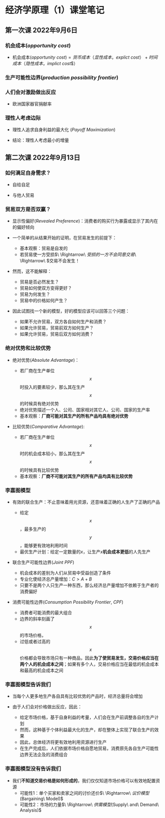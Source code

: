 # 经济学原理（1）课堂笔记

## 第一次课 2022年9月6日

### 机会成本$(opportunity\ cost)$

* 机会成本$(opportunity\ cost)$$=货币成本（显性成本，$$explict\ cost$$）+时间成本（隐性成本，$$implict\ cost$$）

### 生产可能性边界$(production\ possibility\ frontier)$

### 人们会对激励做出反应

* 欧洲国家器官捐献率

### 理性人考虑边际

* 理性人追求自身利益的最大化 $(Payoff\ Maximization)$

* 结论：理性人考虑最小的增量

## 第二次课 2022年9月13日

### 如何满足自身需求？

* 自给自足

* 与他人贸易

### 贸易双方是否双赢？

* 显示性偏好$(Revealed\ Preference)$：消费者的购买行为暴露或显示了其内在的偏好倾向

* 一个简单的从结果开始的证明，在贸易发生的前提下：
  * 基本观察：贸易是自发的
  * 若贸易使一方受损$\ \Rightarrow\ $受损的一方不会同意交易$\ \Rightarrow\ $交易不会发生！

* 然而，这不能解释：
  * 贸易是否必然发生？
  * 贸易如何使双方变得更好？
  * 贸易为何发生？
  * 贸易中的价格如何产生？

* 因此试图找一个新的模型，好的模型应该可以回答三个问题：
  * 如果不允许贸易，双方各自如何生产和消费？
  * 如果允许贸易，贸易前双方如何生产？
  * 如果允许贸易，贸易后双方如何消费？

### 绝对优势和比较优势

* 绝对优势$(Absolute\ Advantage)$：
  * 若厂商在生产单位$$x$$时投入的要素较少，那么其在生产$$x$$的时候具有绝对优势
  * 绝对优势描述一个人、公司、国家相对其它人、公司、国家的生产率
  * 基本观察：**厂商可能对其生产的所有产品均具有绝对优势**

* 比较优势$(Comparative\ Advantage)$:
  * 若厂商在生产单位$$x$$时的机会成本较小，那么其在生产$$x$$的时候具有比较优势
  * 基本观察：**厂商不可能对其生产的所有产品均具有比较优势**

### 李嘉图模型

* 有效的联合生产：不止意味着用光资源，还意味着正确的人生产了正确的产品
  * 给定$$x$$，最多生产的$$y$$，能够更有效地利用时间
  * 最优生产计划：给定一定数量的$x$，让生产$x$**机会成本更低**的人先生产

* 联合生产可能性边界$(Joint\ PPF)$
  * 机会成本的差别为人们从贸易中受益创造了条件
  * 专业化使经济总产量增加：$C>A+B$
  * 只要不是两个人只生产一种东西，那么经济总产量增加不依赖于生产者的消费偏好

* 消费可能性边界$(Consumption\ Possibility\ Frontier,\ CPF)$
  * 消费者可能消费的最大组合
  * 边界的斜率刻画了$$x$$的市场价格，
  * 过低或者过高的$$x$$价格都会导致市场只有一种商品，因此**为了使贸易发生，交易价格应当在两个人的机会成本之间**；如果有多个人，交易价格应当在最低的机会成本和最高的机会成本之间


### 李嘉图模型告诉我们

* 当每个人更多地生产各自具有比较优势的产品时，经济总量将会增加

* 由于人们会对价格做出反应，因此：
  * 给定市场价格，基于自身利益的考量，人们会在生产前调整各自的生产计划
  * 然而，这种基于个体利益最大化的生产，却在整体上实现了联合生产的效果
  * 因此，总体经济将更有效地利用资源进行生产
  * 在生产完成后，人们依据市场价格自愿地贸易，消费原先各自生产可能性边界无法企及的消费组合

### 李嘉图模型没有告诉我们

* 我们**不知道交易价格是如何形成的**，我们仅仅知道市场价格可以有效地配置资源
  * 可能性1：单个买家和卖家之间的讨价还价$\ \Rightarrow\ $议价模型$(Bargaining\ Model)$
  * 可能性2：市场的力量$\ \Rightarrow\ $供需模型$(Supply\ and\ Demand\ Analysis)$

